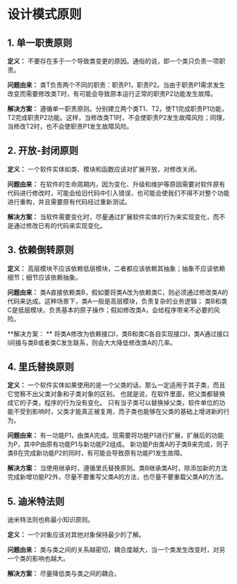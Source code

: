 # 设计模式原则

## 1. 单一职责原则

**定义：**
不要存在多于一个导致类变更的原因。通俗的说，即一个类只负责一项职责。

**问题由来：**
类T负责两个不同的职责：职责P1，职责P2。当由于职责P1需求发生改变而需要修改类T时，有可能会导致原本运行正常的职责P2功能发生故障。

**解决方案：**
遵循单一职责原则。分别建立两个类T1、T2，使T1完成职责P1功能，T2完成职责P2功能。这样，当修改类T1时，不会使职责P2发生故障风险；同理，当修改T2时，也不会使职责P1发生故障风险。

## 2. 开放-封闭原则

**定义：**
一个软件实体如类、模块和函数应该对扩展开放，对修改关闭。

**问题由来：**
在软件的生命周期内，因为变化、升级和维护等原因需要对软件原有代码进行修改时，可能会给旧代码中引入错误，也可能会使我们不得不对整个功能进行重构，并且需要原有代码经过重新测试。

**解决方案：**
当软件需要变化时，尽量通过扩展软件实体的行为来实现变化，而不是通过修改已有的代码来实现变化。

## 3. 依赖倒转原则

**定义：**
高层模块不应该依赖低层模块，二者都应该依赖其抽象；抽象不应该依赖细节；细节应该依赖抽象。

**问题由来：**
类A直接依赖类B，假如要将类A改为依赖类C，则必须通过修改类A的代码来达成。这种场景下，类A一般是高层模块，负责复杂的业务逻辑；
类B和类C是低层模块，负责基本的原子操作；假如修改类A，会给程序带来不必要的风险。

**解决方案：
** 将类A修改为依赖接口I，类B和类C各自实现接口I，类A通过接口I间接与类B或者类C发生联系，则会大大降低修改类A的几率。

## 4. 里氏替换原则

**定义：**
一个软件实体如果使用的是一个父类的话，那么一定适用于其子类，而且它觉察不出父类对象和子类对象的区别。
也就是说，在软件里面，把父类都替换成它的子类，程序的行为没有变化。
只有当子类可以替换掉父类，软件单位的功能不受到影响时，父类才能真正被复用，而子类也能够在父类的基础上增进新的行为。

**问题由来：**
有一功能P1，由类A完成。现需要将功能P1进行扩展，扩展后的功能为P，其中P由原有功能P1与新功能P2组成。
新功能P由类A的子类B来完成，则子类B在完成新功能P2的同时，有可能会导致原有功能P1发生故障。

**解决方案：**
当使用继承时，遵循里氏替换原则。类B继承类A时，除添加新的方法完成新增功能P2外，尽量不要重写父类A的方法，也尽量不要重载父类A的方法。

## 5. 迪米特法则

迪米特法则也称最小知识原则。

**定义：**
一个对象应该对其他对象保持最少的了解。

**问题由来：**
类与类之间的关系越密切，耦合度越大，当一个类发生改变时，对另一个类的影响也越大。

**解决方案：**
尽量降低类与类之间的耦合。
